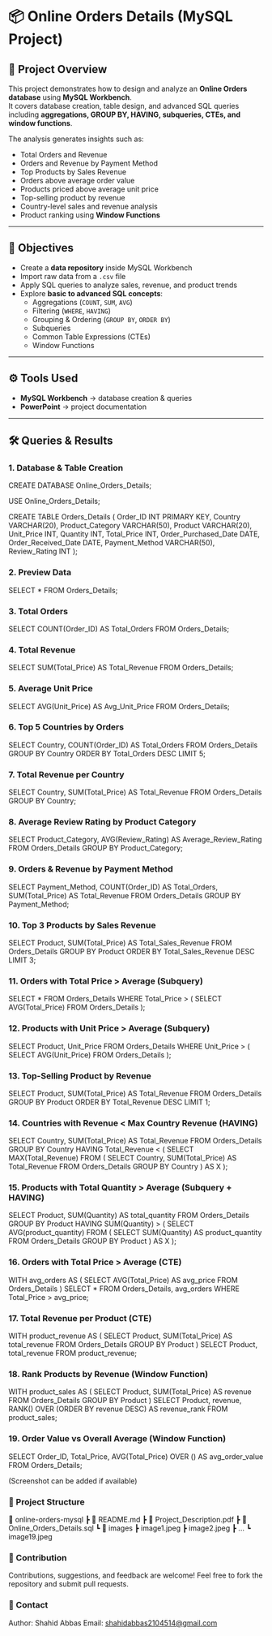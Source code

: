 # 📦 Online Orders Details (MySQL Project)

## 📌 Project Overview  
This project demonstrates how to design and analyze an **Online Orders database** using **MySQL Workbench**.  
It covers database creation, table design, and advanced SQL queries including **aggregations, GROUP BY, HAVING, subqueries, CTEs, and window functions**.  

The analysis generates insights such as:  
- Total Orders and Revenue  
- Orders and Revenue by Payment Method  
- Top Products by Sales Revenue  
- Orders above average order value  
- Products priced above average unit price  
- Top-selling product by revenue  
- Country-level sales and revenue analysis  
- Product ranking using **Window Functions**  

---

## 🎯 Objectives  
- Create a **data repository** inside MySQL Workbench  
- Import raw data from a `.csv` file  
- Apply SQL queries to analyze sales, revenue, and product trends  
- Explore **basic to advanced SQL concepts**:  
  - Aggregations (`COUNT`, `SUM`, `AVG`)  
  - Filtering (`WHERE`, `HAVING`)  
  - Grouping & Ordering (`GROUP BY`, `ORDER BY`)  
  - Subqueries  
  - Common Table Expressions (CTEs)  
  - Window Functions  

---

## ⚙️ Tools Used  
- **MySQL Workbench** → database creation & queries  
- **PowerPoint** → project documentation  

---

## 🛠️ Queries & Results  

### 1. Database & Table Creation  

CREATE DATABASE Online_Orders_Details;

USE Online_Orders_Details;

CREATE TABLE Orders_Details (
  Order_ID INT PRIMARY KEY,
  Country VARCHAR(20),
  Product_Category VARCHAR(50),
  Product VARCHAR(20),
  Unit_Price INT,
  Quantity INT,
  Total_Price INT,
  Order_Purchased_Date DATE,
  Order_Received_Date DATE,
  Payment_Method VARCHAR(50),
  Review_Rating INT
);
### 2. Preview Data
SELECT * FROM Orders_Details;


### 3. Total Orders
SELECT COUNT(Order_ID) AS Total_Orders
FROM Orders_Details;


### 4. Total Revenue
SELECT SUM(Total_Price) AS Total_Revenue
FROM Orders_Details;


### 5. Average Unit Price
SELECT AVG(Unit_Price) AS Avg_Unit_Price
FROM Orders_Details;


### 6. Top 5 Countries by Orders
SELECT Country, COUNT(Order_ID) AS Total_Orders
FROM Orders_Details
GROUP BY Country
ORDER BY Total_Orders DESC
LIMIT 5;


### 7. Total Revenue per Country
SELECT Country, SUM(Total_Price) AS Total_Revenue
FROM Orders_Details
GROUP BY Country;


### 8. Average Review Rating by Product Category
SELECT Product_Category, AVG(Review_Rating) AS Average_Review_Rating
FROM Orders_Details
GROUP BY Product_Category;


### 9. Orders & Revenue by Payment Method
SELECT Payment_Method,
       COUNT(Order_ID) AS Total_Orders,
       SUM(Total_Price) AS Total_Revenue
FROM Orders_Details
GROUP BY Payment_Method;


### 10. Top 3 Products by Sales Revenue
SELECT Product, SUM(Total_Price) AS Total_Sales_Revenue
FROM Orders_Details
GROUP BY Product
ORDER BY Total_Sales_Revenue DESC
LIMIT 3;


### 11. Orders with Total Price > Average (Subquery)
SELECT *
FROM Orders_Details
WHERE Total_Price > (
  SELECT AVG(Total_Price) 
  FROM Orders_Details
);


### 12. Products with Unit Price > Average (Subquery)
SELECT Product, Unit_Price
FROM Orders_Details
WHERE Unit_Price > (
  SELECT AVG(Unit_Price)
  FROM Orders_Details
);


### 13. Top-Selling Product by Revenue
SELECT Product, SUM(Total_Price) AS Total_Revenue
FROM Orders_Details
GROUP BY Product
ORDER BY Total_Revenue DESC
LIMIT 1;


### 14. Countries with Revenue < Max Country Revenue (HAVING)
SELECT Country, SUM(Total_Price) AS Total_Revenue
FROM Orders_Details
GROUP BY Country
HAVING Total_Revenue < ( 
  SELECT MAX(Total_Revenue) 
  FROM (
    SELECT Country, SUM(Total_Price) AS Total_Revenue
    FROM Orders_Details
    GROUP BY Country
  ) AS X
);


### 15. Products with Total Quantity > Average (Subquery + HAVING)
SELECT Product, SUM(Quantity) AS total_quantity
FROM Orders_Details
GROUP BY Product
HAVING SUM(Quantity) > (
  SELECT AVG(product_quantity) 
  FROM (
    SELECT SUM(Quantity) AS product_quantity
    FROM Orders_Details
    GROUP BY Product
  ) AS X
);


### 16. Orders with Total Price > Average (CTE)
WITH avg_orders AS (
  SELECT AVG(Total_Price) AS avg_price
  FROM Orders_Details
)
SELECT *
FROM Orders_Details, avg_orders
WHERE Total_Price > avg_price;


### 17. Total Revenue per Product (CTE)
WITH product_revenue AS (
  SELECT Product, SUM(Total_Price) AS total_revenue
  FROM Orders_Details
  GROUP BY Product
)
SELECT Product, total_revenue
FROM product_revenue;


### 18. Rank Products by Revenue (Window Function)
WITH product_sales AS (
  SELECT Product, SUM(Total_Price) AS revenue    
  FROM Orders_Details
  GROUP BY Product
)
SELECT Product, revenue,
       RANK() OVER (ORDER BY revenue DESC) AS revenue_rank
FROM product_sales;


### 19. Order Value vs Overall Average (Window Function)
SELECT Order_ID, Total_Price,
       AVG(Total_Price) OVER () AS avg_order_value
FROM Orders_Details;


(Screenshot can be added if available)

### 📂 Project Structure
📁 online-orders-mysql
 ┣ 📄 README.md
 ┣ 📄 Project_Description.pdf
 ┣ 📄 Online_Orders_Details.sql
 ┗ 📁 images
    ┣ image1.jpeg
    ┣ image2.jpeg
    ┣ ...
    ┗ image19.jpeg

### 🤝 Contribution

Contributions, suggestions, and feedback are welcome!
Feel free to fork the repository and submit pull requests.

### 📧 Contact

Author: Shahid Abbas
Email: shahidabbas2104514@gmail.com
